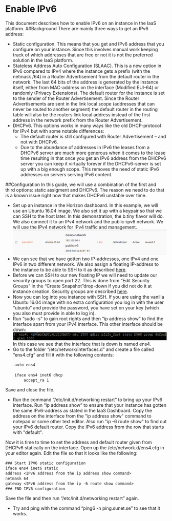 # Enable IPv6
This document describes how to enable IPv6 on an instance in the IaaS platform.
##Background
There are mainly three ways to get an IPv6 address:

* Static configuration. This means that you get and IPv6 address that you configure on your instance. Since this involves manual work keeping track of which addresses that are free or not it is not the preferred solution in the IaaS platform.
* Stateless Address Auto Configuration (SLAAC). This is a new option in IPv6 compared to IPv4 where the instance gets a prefix (with the netmask /64) in a Router Advertisement from the default router in the network. The last 64 bits of the address is generated by the instance itself, either from MAC-address on the interface (Modified EUI-64) or randomly (Privacy Extensions). The default router for the instance is set to the sender of the Router Advertisement. Since the Router Advertisements are sent in the link local scope (addresses that can never be routed to another segment) the default router in the routing table will also be the routers link local address instead of the first address in the network prefix from the Router Advertisement.
* DHCPv6. This options works in many ways like the old DHCP-protocol for IPv4 but with some notable differences:
	* The default router is still configured with Router Advertisement – and not with DHCPv6.
	* Due to the abundance of addresses in IPv6 the leases from a DHCPv6 server are much more generous when it comes to the lease time resulting in that once you get an IPv6 address from the DHCPv6 server you can keep it virtually forever if the DHCPv6-server is set up with a big enough scope. This removes the need of static IPv6 addresses on servers serving IPv6 content.

##Configuration
In this guide, we will use a combination of the first and third options: static assigment and DHCPv6. The reason we need to do that is a known issue right now that makes DHCPv6 unstable over time.

* Set up an instance in the Horizon dashboard. In this example, we will use an Ubuntu 16.04 image. We also set it up with a keypair so that we can SSH to the host later. In this demonstration, the b.tiny flavor will do. We also connect it to an IPv4 network and the public-ipv6 network. We will use the IPv4 network for IPv4 traffic and management.
![Network list](../images/ipv6_image1.png)
* We can see that we have gotten two IP-addresses, one IPv4 and one IPv6 in two different network. We also assign a floating IP-address to the instance to be able to SSH to it as described [here](https://docs.cloud.ipnett.com/intro/gettingstarted.html).
* Before we can SSH to our new floating IP we will need to update our security groups to open port 22. This is done from “Edit Security Groups” in the “Create Snapshot”drop-down if you did not do it at instance creation. Security groups are described [here](https://docs.cloud.ipnett.com/intro/gettingstarted.html).
* Now you can log into you instance with SSH. If you are using the vanilla Ubuntu 16.04 image with no extra configuration you log in with the user “ubuntu” and provide the password, you have set on your key (which you also must provide in able to log in).  
* Run “sudo -s” to gain root rights and then “ip address show” to find the interface apart from your IPv4 interface. This other interface should be down:  
![Interface list](../images/ipv6_image2.png)
In this case we see that the interface that is down is named ens4.
* Go to the folder “/etc/network/interfaces.d” and create a file called “ens4.cfg” and fill it with the following contents:   

```shell  
    auto ens4  

    iface ens4 inet6 dhcp  
        accept_ra 1  
```

Save and close the file.  
  
* Run the command “/etc/init.d/networking restart” to bring up your IPv6 interface. Run “ip address show” to ensure that your instance has gotten the same IPv6-address as stated in the IaaS Dashboard.
Copy the address on the interface from the "ip address show" command to notepad or some other text editor. Also run "ip -6 route show" to find out your IPv6 default router. Copy the IPv6 address from the row that starts with "default".

Now it is time to time to set the address and default router given from DHCPv6 statically on the interface. Open up the /etc/network.d/ens4.cfg in your editor again. Edit the file so that it looks like the following:

```shell
### Start IPV6 static configuration
iface ens4 inet6 static
address <IPv6 address from the ip address show command>
netmask 64
gateway <IPv6 address from the ip -6 route show command> 
### END IPV6 configuration
```
Save the file and then run “/etc/init.d/networking restart” again.
 
* Try and ping with the command “ping6 -n ping.sunet.se” to see that it works.


